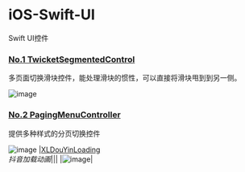# iOS-Swift-UI
Swift UI控件


### [No.1 TwicketSegmentedControl](https://github.com/twicketapp/TwicketSegmentedControl)
多页面切换滑块控件，能处理滑块的惯性，可以直接将滑块甩到到另一侧。

![image](https://cloud.githubusercontent.com/assets/7887319/18714404/e77e7588-8015-11e6-939b-25f187a8b4d0.gif)


### [No.2 PagingMenuController](https://github.com/kitasuke/PagingMenuController)
提供多种样式的分页切换控件

![image](https://raw.githubusercontent.com/wiki/kitasuke/PagingMenuController/images/demo4.gif)
|[XLDouYinLoading](https://github.com/mengxianliang/XLDouYinLoading)<br>*抖音加载动画*|||
|![image](https://github.com/mengxianliang/XLFoldClock/blob/master/GIF/1.gif)|
